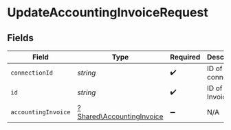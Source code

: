 # UpdateAccountingInvoiceRequest


## Fields

| Field                                                                 | Type                                                                  | Required                                                              | Description                                                           |
| --------------------------------------------------------------------- | --------------------------------------------------------------------- | --------------------------------------------------------------------- | --------------------------------------------------------------------- |
| `connectionId`                                                        | *string*                                                              | :heavy_check_mark:                                                    | ID of the connection                                                  |
| `id`                                                                  | *string*                                                              | :heavy_check_mark:                                                    | ID of the Invoice                                                     |
| `accountingInvoice`                                                   | [?Shared\AccountingInvoice](../../Models/Shared/AccountingInvoice.md) | :heavy_minus_sign:                                                    | N/A                                                                   |